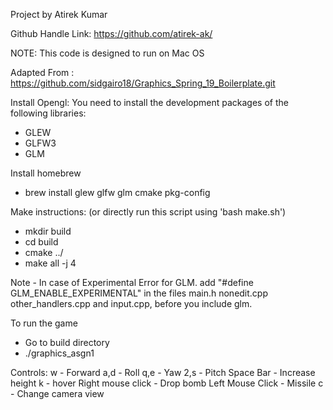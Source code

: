 Project by Atirek Kumar

Github Handle Link: https://github.com/atirek-ak/

NOTE: This code is designed to run on Mac OS

Adapted From : https://github.com/sidgairo18/Graphics_Spring_19_Boilerplate.git

Install Opengl: You need to install the development packages of the following libraries: 
- GLEW 
- GLFW3 
- GLM

Install homebrew 
- brew install glew glfw glm cmake pkg-config

Make instructions: (or directly run this script using 'bash make.sh')
- mkdir build
- cd build
- cmake ../
- make all -j 4

Note - In case of Experimental Error for GLM.
add "#define GLM_ENABLE_EXPERIMENTAL" in the files main.h nonedit.cpp other_handlers.cpp and input.cpp, before you include glm.

To run the game
- Go to build directory
- ./graphics_asgn1

Controls:
w - Forward
a,d - Roll
q,e - Yaw
2,s - Pitch
Space Bar - Increase height
k - hover
Right mouse click - Drop bomb
Left Mouse Click - Missile
c - Change camera view
